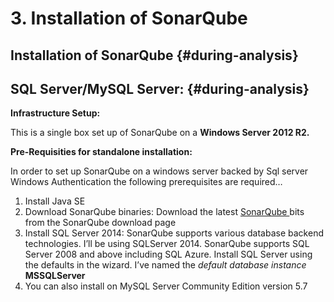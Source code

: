 # 3. Installation of SonarQube

## Instal**lation of SonarQube**  {#during-analysis}

## **SQL Server/MySQL Server:** {#during-analysis}

**Infrastructure Setup:**

This is a single box set up of SonarQube on a **Windows Server 2012 R2.**

**Pre-Requisities for standalone installation:**

In order to set up SonarQube on a windows server backed by Sql server Windows Authentication the following prerequisites are required…

1. Install Java SE
2. Download SonarQube binaries: Download the latest [SonarQube ](http://www.sonarqube.org/downloads/)bits from the SonarQube download page 
3. Install SQL Server 2014: SonarQube supports various database backend technologies. I’ll be using SQLServer 2014. SonarQube supports SQL Server 2008 and above including SQL Azure. Install SQL Server using the defaults in the wizard. I’ve named the _default database instance_ **MSSQLServer**
4. You can also install on MySQL Server Community Edition version 5.7

